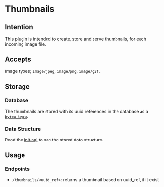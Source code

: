 # Thumbnails

## Intention
This plugin is intended to create, store and serve thumbnails, for each incoming image file.


## Accepts
Image types; `image/jpeg`, `image/png`, `image/gif`.


## Storage
### Database
The thumbnails are stored with its uuid references in the database as a
[`bytea`-type](https://www.postgresql.org/docs/current/datatype-binary.html).

### Data Structure
Read the [init.sql](scripts/init.sql) to see the stored data structure.

## Usage
### Endpoints
* `/thumbnails/<uuid_ref>`: returns a thumbnail based on uuid_ref, it it exist
